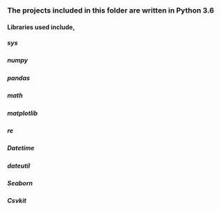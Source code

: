 ### The projects included in this folder are written in Python 3.6
#### Libraries used include,
   ##### sys
   ##### numpy
   ##### pandas
   ##### math
   ##### matplotlib
   ##### re
   ##### Datetime
   ##### dateutil
   ##### Seaborn
   ##### Csvkit
